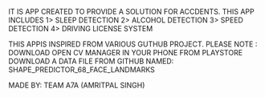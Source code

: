 IT IS  APP CREATED TO PROVIDE A SOLUTION FOR  ACCDENTS.
THIS APP INCLUDES 
1>  SLEEP DETECTION 
2>  ALCOHOL DETECTION
3>  SPEED DETECTION
4>  DRIVING LICENSE SYSTEM



THIS APPIS INSPIRED FROM VARIOUS GUTHUB PROJECT.
PLEASE NOTE :
DOWNLOAD OPEN  CV MANAGER IN YOUR PHONE  FROM PLAYSTORE
DOWNLOAD A DATA FILE FROM GITHUB NAMED:  SHAPE_PREDICTOR_68_FACE_LANDMARKS

MADE BY: TEAM A7A (AMRITPAL SINGH)
